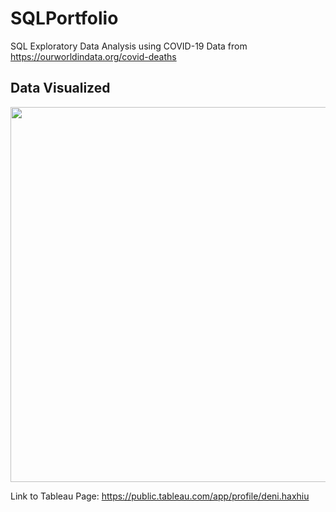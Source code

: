 # SQLPortfolio
SQL Exploratory Data Analysis using COVID-19 Data from https://ourworldindata.org/covid-deaths

## Data Visualized
<img src="https://user-images.githubusercontent.com/17136640/153045023-d1e6a5ab-3a13-466d-9d57-0b76dfa5731b.PNG" width ="1000" height ="600">

Link to Tableau Page: https://public.tableau.com/app/profile/deni.haxhiu
